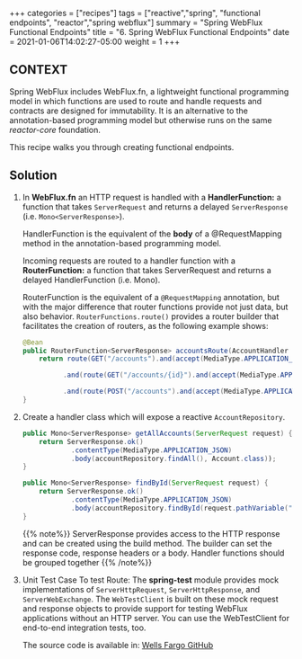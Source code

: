 +++
categories = ["recipes"]
tags = ["reactive","spring", "functional endpoints", "reactor","spring webflux"]
summary = "Spring WebFlux Functional Endpoints"
title = "6. Spring WebFlux Functional Endpoints"
date = 2021-01-06T14:02:27-05:00
weight = 1
+++

## CONTEXT

Spring WebFlux includes WebFlux.fn, a lightweight functional programming model in which functions are used to route and handle requests and contracts are designed for immutability.
It is an alternative to the annotation-based programming model but otherwise runs on the same *reactor-core* foundation.

This recipe walks you through creating functional endpoints.

## Solution

1. In **WebFlux.fn** an HTTP request is handled with a **HandlerFunction:** a function that takes `ServerRequest` and returns a delayed `ServerResponse` (i.e. `Mono<ServerResponse>`). 
   
   HandlerFunction is the equivalent of the **body** of a @RequestMapping method in the annotation-based programming model.

   Incoming requests are routed to a handler function with a **RouterFunction:** a function that takes ServerRequest and returns a delayed HandlerFunction (i.e. Mono<HandlerFunction>). 
   
   RouterFunction is the equivalent of a `@RequestMapping` annotation, but with the major difference that router functions provide not just data, but also behavior.
   `RouterFunctions.route()` provides a router builder that facilitates the creation of routers, as the following example shows:

    ```java
    @Bean
    public RouterFunction<ServerResponse> accountsRoute(AccountHandler accountHandler) {
        return route(GET("/accounts").and(accept(MediaType.APPLICATION_JSON)), accountHandler::getAllAccounts)
    
              .and(route(GET("/accounts/{id}").and(accept(MediaType.APPLICATION_JSON)), accountHandler::findById))
    
              .and(route(POST("/accounts").and(accept(MediaType.APPLICATION_JSON)), accountHandler::save));
    }
    ```

1.  Create a handler class which will expose a reactive `AccountRepository`.
    
    ```java
    public Mono<ServerResponse> getAllAccounts(ServerRequest request) {
        return ServerResponse.ok()
                .contentType(MediaType.APPLICATION_JSON)
                .body(accountRepository.findAll(), Account.class));
    }
    
    public Mono<ServerResponse> findById(ServerRequest request) {
        return ServerResponse.ok()
                .contentType(MediaType.APPLICATION_JSON)
                .body(accountRepository.findById(request.pathVariable("id"), Account.class));
    }
    ```
    {{% note%}}
    ServerResponse provides access to the HTTP response and can be created using the build method. The builder can set the response code, response headers or a body.
    Handler functions should be grouped together
    {{% /note%}}

1. Unit Test Case To test Route:
The **spring-test** module provides mock implementations of `ServerHttpRequest`, `ServerHttpResponse`, and `ServerWebExchange`. 
The `WebTestClient` is built on these mock request and response objects to provide support for testing WebFlux applications without an HTTP server. 
You can use the WebTestClient for end-to-end integration tests, too.

   The source code is available in: [Wells Fargo GitHub](https://)   